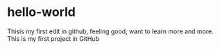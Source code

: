 # hello-world

Thisis my first edit in github, feeling good, want to learn more and more.
This is my first project in GitHub
